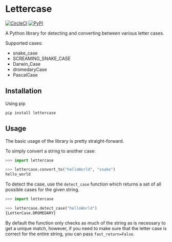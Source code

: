 # Lettercase
[![CircleCI](https://circleci.com/gh/gieseladev/lettercase.svg?style=svg)](https://circleci.com/gh/gieseladev/lettercase)
[![PyPI](https://img.shields.io/pypi/v/lettercase.svg)](https://pypi.org/project/lettercase)

A Python library for detecting and converting between various letter
cases.

Supported cases:
- snake_case
- SCREAMING_SNAKE_CASE
- Darwin_Case
- dromedaryCase
- PascalCase

## Installation
Using pip
```shell
pip install lettercase
```

## Usage
The basic usage of the library is pretty straight-forward.

To simply convert a string to another case:
```python
>>> import lettercase

>>> lettercase.convert_to("helloWorld", "snake")
hello_world
```

To detect the case, use the `detect_case` function
which returns a set of all possible cases for the given
string.
```python
>>> import lettercase

>>> lettercase.detect_case("helloWorld")
{LetterCase.DROMEDARY}
```

By default the function only checks as much of the string
as is necessary to get a unique match, however, if you need
to make sure that the letter case is correct for the entire string,
you can pass `fast_return=False`.
